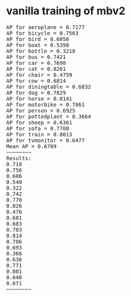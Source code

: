 # vanilla training of mbv2
<pre>
AP for aeroplane = 0.7177
AP for bicycle = 0.7563
AP for bird = 0.6056
AP for boat = 0.5398
AP for bottle = 0.3218
AP for bus = 0.7421
AP for car = 0.7698
AP for cat = 0.8261
AP for chair = 0.4759
AP for cow = 0.6814
AP for diningtable = 0.6832
AP for dog = 0.7829
AP for horse = 0.8141
AP for motorbike = 0.7861
AP for person = 0.6925
AP for pottedplant = 0.3664
AP for sheep = 0.6361
AP for sofa = 0.7708
AP for train = 0.8013
AP for tvmonitor = 0.6477
Mean AP = 0.6709
~~~~~~~~
Results:
0.718
0.756
0.606
0.540
0.322
0.742
0.770
0.826
0.476
0.681
0.683
0.783
0.814
0.786
0.693
0.366
0.636
0.771
0.801
0.648
0.671
~~~~~~~~
</pre>